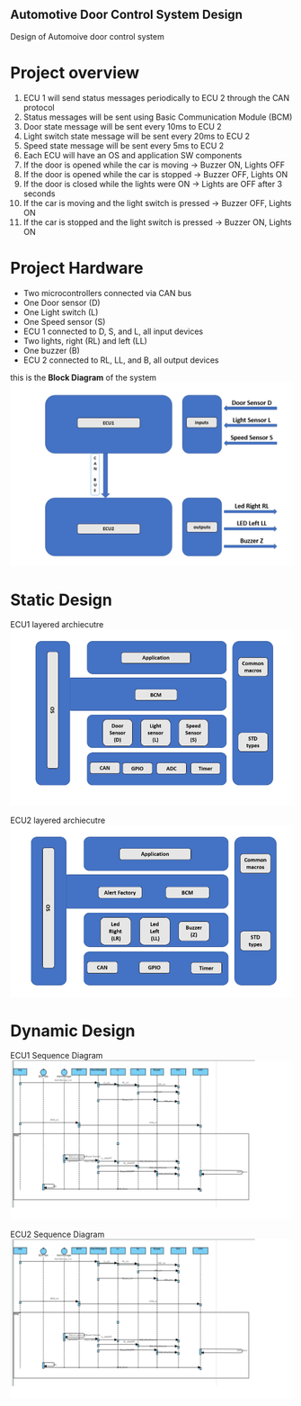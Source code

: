 ## Automotive Door Control System Design
Design of Automoive door control system

# Project overview
1. ECU 1 will send status messages periodically to ECU 2 through the CAN protocol
2. Status messages will be sent using Basic Communication Module (BCM)
3. Door state message will be sent every 10ms to ECU 2
4. Light switch state message will be sent every 20ms to ECU 2
5. Speed state message will be sent every 5ms to ECU 2
6. Each ECU will have an OS and application SW components
7. If the door is opened while the car is moving → Buzzer ON, Lights OFF
8. If the door is opened while the car is stopped → Buzzer OFF, Lights ON
9. If the door is closed while the lights were ON → Lights are OFF after 3 seconds
10. If the car is moving and the light switch is pressed → Buzzer OFF, Lights ON
11. If the car is stopped and the light switch is pressed → Buzzer ON, Lights ON

# Project Hardware
- Two microcontrollers connected via CAN bus
- One Door sensor (D)
- One Light switch (L)
- One Speed sensor (S)
- ECU 1 connected to D, S, and L, all input devices
- Two lights, right (RL) and left (LL)
- One buzzer (B)
- ECU 2 connected to RL, LL, and B, all output devices

this is the **Block Diagram** of the system
![Block Diagram](images/Block%20Diagram.png)

# Static Design
ECU1 layered archiecutre
![ECU1 Layered architecture](images/ECU1%20Layered%20Architecture%20Diagram.png)

ECU2 layered archiecutre
![ECU2 Layered architecture](images/ECU2%20Layered%20Architecture%20Diagram.png)

# Dynamic Design
ECU1 Sequence Diagram
![ECU1 Sequence Diagram](images/sequencediagram1.png)

ECU2 Sequence Diagram
![ECU2 Sequence Diagram](images/sequencediagram2.png)


